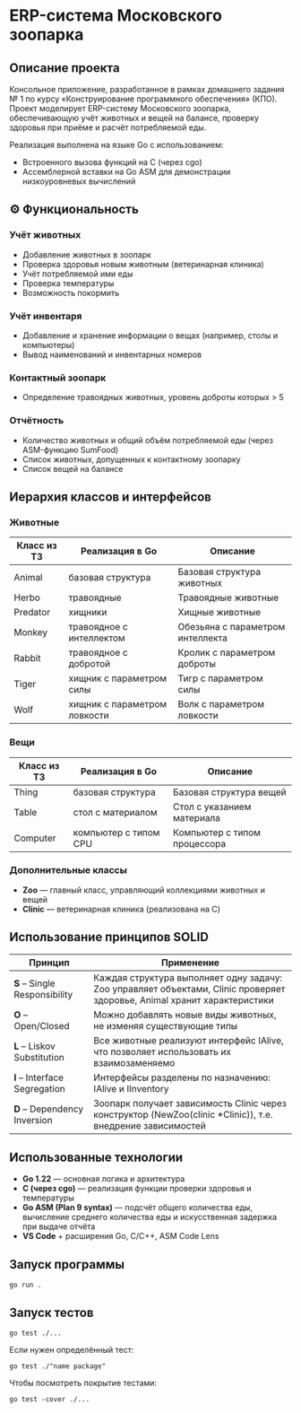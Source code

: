 # ERP-система Московского зоопарка

##  Описание проекта

Консольное приложение, разработанное в рамках домашнего задания № 1 по курсу «Конструирование программного обеспечения» (КПО). Проект моделирует ERP-систему Московского зоопарка, обеспечивающую учёт животных и вещей на балансе, проверку здоровья при приёме и расчёт потребляемой еды.

Реализация выполнена на языке Go с использованием:
- Встроенного вызова функций на C (через cgo)
- Ассемблерной вставки на Go ASM для демонстрации низкоуровневых вычислений

## ⚙️ Функциональность

### Учёт животных
- Добавление животных в зоопарк
- Проверка здоровья новым животным (ветеринарная клиника)
- Учёт потребляемой ими еды
- Проверка температуры
- Возможность покормить 

### Учёт инвентаря
- Добавление и хранение информации о вещах (например, столы и компьютеры)
- Вывод наименований и инвентарных номеров

### Контактный зоопарк
- Определение травоядных животных, уровень доброты которых > 5

### Отчётность
- Количество животных и общий объём потребляемой еды (через ASM-функцию SumFood)
- Список животных, допущенных к контактному зоопарку
- Список вещей на балансе

## Иерархия классов и интерфейсов

### Животные

| Класс из ТЗ | Реализация в Go | Описание |
|-------------|-----------------|-----------|
| Animal | базовая структура | Базовая структура животных |
| Herbo | травоядные | Травоядные животные |
| Predator | хищники | Хищные животные |
| Monkey | травоядное с интеллектом | Обезьяна с параметром интеллекта |
| Rabbit | травоядное с добротой | Кролик с параметром доброты |
| Tiger | хищник с параметром силы | Тигр с параметром силы |
| Wolf | хищник с параметром ловкости | Волк с параметром ловкости |

### Вещи

| Класс из ТЗ | Реализация в Go | Описание |
|-------------|-----------------|-----------|
| Thing | базовая структура | Базовая структура вещей |
| Table | стол с материалом | Стол с указанием материала |
| Computer | компьютер с типом CPU | Компьютер с типом процессора |

### Дополнительные классы
- **Zoo** — главный класс, управляющий коллекциями животных и вещей
- **Clinic** — ветеринарная клиника (реализована на C)

##  Использование принципов SOLID

| Принцип | Применение |
|---------|------------|
| **S** – Single Responsibility | Каждая структура выполняет одну задачу: Zoo управляет объектами, Clinic проверяет здоровье, Animal хранит характеристики |
| **O** – Open/Closed | Можно добавлять новые виды животных, не изменяя существующие типы |
| **L** – Liskov Substitution | Все животные реализуют интерфейс IAlive, что позволяет использовать их взаимозаменяемо |
| **I** – Interface Segregation | Интерфейсы разделены по назначению: IAlive и IInventory |
| **D** – Dependency Inversion | Зоопарк получает зависимость Clinic через конструктор (NewZoo(clinic *Clinic)), т.е. внедрение зависимостей |

## Использованные технологии

- **Go 1.22** — основная логика и архитектура
- **C (через cgo)** — реализация функции проверки здоровья и температуры
- **Go ASM (Plan 9 syntax)** — подсчёт общего количества еды, вычисление среднего количества еды и искусственная задержка при выдаче отчёта
- **VS Code** + расширения Go, C/C++, ASM Code Lens

## Запуск программы

``` 
go run . 
```
## Запуск тестов

```
go test ./...

```
Если нужен определённый тест:
```
go test ./"name package"
```
Чтобы посмотреть покрытие тестами:
```
go test -cover ./...
```
